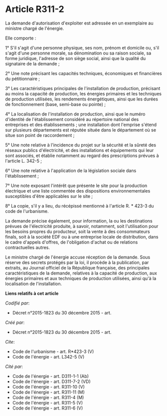 # Article R311-2

La demande d'autorisation d'exploiter est adressée en un exemplaire au ministre chargé de l'énergie. 

Elle comporte : 

1° S'il s'agit d'une personne physique, ses nom, prénom et domicile ou, s'il s'agit d'une personne morale, sa dénomination ou
sa raison sociale, sa forme juridique, l'adresse de son siège social, ainsi que la qualité du signataire de la demande ; 

2° Une note précisant les capacités techniques, économiques et financières du pétitionnaire ; 

3° Les caractéristiques principales de l'installation de production, précisant au moins la capacité de production, les
énergies primaires et les techniques de production utilisées, les rendements énergétiques, ainsi que les durées de
fonctionnement (base, semi-base ou pointe) ; 

4° La localisation de l'installation de production, ainsi que le numéro d'identité de l'établissement considéré au répertoire
national des entreprises et des établissements ; une installation dont l'emprise s'étend sur plusieurs départements est
réputée située dans le département où se situe son point de raccordement ; 

5° Une note relative à l'incidence du projet sur la sécurité et la sûreté des réseaux publics d'électricité, et des
installations et équipements qui leur sont associés, et établie notamment au regard des prescriptions prévues à l'article L.
342-5 ; 

6° Une note relative à l'application de la législation sociale dans l'établissement ; 

7° Une note exposant l'intérêt que présente le site pour la production électrique et une liste commentée des dispositions
environnementales susceptibles d'être applicables sur le site ; 

8° La copie, s'il y a lieu, du récépissé mentionné à l'article R. * 423-3 du code de l'urbanisme. 

La demande précise également, pour information, la ou les destinations prévues de l'électricité produite, à savoir,
notamment, soit l'utilisation pour les besoins propres du producteur, soit la vente à des consommateurs finals, soit à la
société EDF ou à une entreprise locale de distribution, dans le cadre d'appels d'offres, de l'obligation d'achat ou de
relations contractuelles autres. 

Le ministre chargé de l'énergie accuse réception de la demande. Sous réserve des secrets protégés par la loi, il procède à la
publication, par extraits, au Journal officiel de la République française, des principales caractéristiques de la demande,
relatives à la capacité de production, aux énergies primaires et aux techniques de production utilisées, ainsi qu'à la
localisation de l'installation.

**Liens relatifs à cet article**

_Codifié par_:

  - Décret n°2015-1823 du 30 décembre 2015 - art.

_Créé par_:

  - Décret n°2015-1823 du 30 décembre 2015 - art.

_Cite_:

  - Code de l'urbanisme - art. R*423-3 (V)
  - Code de l'énergie - art. L342-5 (V)

_Cité par_:

  - Code de l'énergie - art. D311-1-1 (Ab)
  - Code de l'énergie - art. D311-7-2 (VD)
  - Code de l'énergie - art. R311-10 (V)
  - Code de l'énergie - art. R311-11 (M)
  - Code de l'énergie - art. R311-4 (M)
  - Code de l'énergie - art. R311-5 (V)
  - Code de l'énergie - art. R311-6 (V)
